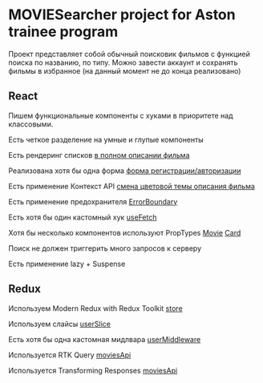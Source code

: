# MOVIESearcher project for Aston trainee program

Проект представляет собой обычный поисковик фильмов с функцией поиска по названию, по типу. Можно завести аккаунт и сохранять фильмы в избранное (на данный момент не до конца реализовано)

## React

Пишем функциональные компоненты c хуками в приоритете над классовыми.

Есть четкое разделение на умные и глупые компоненты

Есть рендеринг списков
[в полном описании фильма](https://github.com/DariaP9315/MovieSearcher-for-Aston-React-intensive/blob/create-project/src/components/Movie/Movie.js)

Реализована хотя бы одна форма
[форма регистрации/авторизации](https://github.com/DariaP9315/MovieSearcher-for-Aston-React-intensive/blob/create-project/src/components/Login/Login.js)

Есть применение Контекст API
[смена цветовой темы описания фильма](https://github.com/DariaP9315/MovieSearcher-for-Aston-React-intensive/blob/create-project/src/components/App/App.js)

Есть применение предохранителя
[ErrorBoundary](https://github.com/DariaP9315/MovieSearcher-for-Aston-React-intensive/blob/create-project/src/components/ErrorBoundary/ErrorBoundary.js)

Есть хотя бы один кастомный хук
[useFetch](https://github.com/DariaP9315/MovieSearcher-for-Aston-React-intensive/blob/create-project/src/hooks/useFetch.js)

Хотя бы несколько компонентов используют PropTypes
[Movie](https://github.com/DariaP9315/MovieSearcher-for-Aston-React-intensive/blob/create-project/src/components/Movie/Movie.js)
[Card](https://github.com/DariaP9315/MovieSearcher-for-Aston-React-intensive/blob/create-project/src/components/Card/Card.js)

Поиск не должен триггерить много запросов к серверу

Есть применение lazy + Suspense

## Redux

Используем Modern Redux with Redux Toolkit
[store](https://github.com/DariaP9315/MovieSearcher-for-Aston-React-intensive/blob/create-project/src/store/index.js)

Используем слайсы
[userSlice](https://github.com/DariaP9315/MovieSearcher-for-Aston-React-intensive/blob/create-project/src/store/slices/userSlice.js)

Есть хотя бы одна кастомная мидлвара
[userMiddleware](https://github.com/DariaP9315/MovieSearcher-for-Aston-React-intensive/blob/create-project/src/middleware/userMiddleware.js)

Используется RTK Query
[moviesApi](https://github.com/DariaP9315/MovieSearcher-for-Aston-React-intensive/blob/create-project/src/api/MoviesApi.js)

Используется Transforming Responses
[moviesApi](https://github.com/DariaP9315/MovieSearcher-for-Aston-React-intensive/blob/create-project/src/api/MoviesApi.js)
